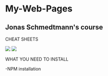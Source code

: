 # My-Web-Pages
## Jonas Schmedtmann's course

CHEAT SHEETS

<image src="/Cheat-sheet-1.jpg"/>
<image src="/Cheat-sheet-2.jpg"/>

WHAT YOU NEED TO INSTALL

-NPM installation